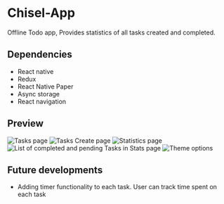 # Chisel-App

Offline Todo app, Provides statistics of all tasks created and completed.

## Dependencies

- React native
- Redux
- React Native Paper
- Async storage
- React navigation

## Preview

![Tasks page](./Screenshots/1.png)
![Tasks Create page](./Screenshots/2.png)
![Statistics page](./Screenshots/3.png)
![List of completed and pending Tasks in Stats page](./Screenshots/4.png)
![Theme options](./Screenshots/5.png)

## Future developments

- Adding timer functionality to each task. User can track time spent on each task
